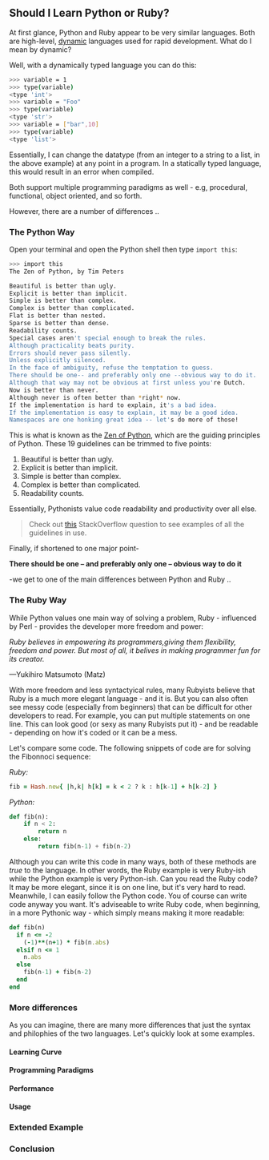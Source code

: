 ## Should I Learn Python or Ruby?

At first glance, Python and Ruby appear to be very similar languages. Both are high-level, [dynamic](http://en.wikipedia.org/wiki/Dynamic_programming_language) languages used for rapid development. What do I mean by dynamic?

Well, with a dynamically typed language you can do this:

```sh
>>> variable = 1
>>> type(variable)
<type 'int'>
>>> variable = "Foo"
>>> type(variable)
<type 'str'>
>>> variable = ["bar",10]
>>> type(variable)
<type 'list'>
```

Essentially, I can change the datatype (from an integer to a string to a list, in the above example) at any point in a program. In a statically typed language, this would result in an error when compiled.

Both support multiple programming paradigms as well - e.g, procedural, functional, object oriented, and so forth.

However, there are a number of differences ..

### The Python Way

Open your terminal and open the Python shell then type `import this`:

```sh
>>> import this
The Zen of Python, by Tim Peters

Beautiful is better than ugly.
Explicit is better than implicit.
Simple is better than complex.
Complex is better than complicated.
Flat is better than nested.
Sparse is better than dense.
Readability counts.
Special cases aren't special enough to break the rules.
Although practicality beats purity.
Errors should never pass silently.
Unless explicitly silenced.
In the face of ambiguity, refuse the temptation to guess.
There should be one-- and preferably only one --obvious way to do it.
Although that way may not be obvious at first unless you're Dutch.
Now is better than never.
Although never is often better than *right* now.
If the implementation is hard to explain, it's a bad idea.
If the implementation is easy to explain, it may be a good idea.
Namespaces are one honking great idea -- let's do more of those!
```

This is what is known as the [Zen of Python](http://www.python.org/dev/peps/pep-0020/), which are the guiding principles of Python. These 19 guidelines can be trimmed to five points:
1. Beautiful is better than ugly.
2. Explicit is better than implicit.
3. Simple is better than complex.
4. Complex is better than complicated.
5. Readability counts.

Essentially, Pythonists value code readability and productivity over all else. 

> Check out [this](http://stackoverflow.com/questions/228181/the-zen-of-python) StackOverflow question to see examples of all the guidelines in use.

Finally, if shortened to one major point-

**There should be one – and preferably only one – obvious way to do it**

-we get to one of the main differences between Python and Ruby ..

### The Ruby Way

While Python values one main way of solving a problem, Ruby - influenced by Perl - provides the developer more freedom and power:

*Ruby believes in empowering its programmers,giving them flexibility, freedom and power. But most of all, it belives in making programmer fun for its creator.*

—Yukihiro Matsumoto (Matz)

With more freedom and less syntactyical rules, many Rubyists believe that Ruby is a much more elegant language - and it is. But you can also often see messy code (especially from beginners) that can be difficult for other developers to read. For example, you can put multiple statements on one line. This can look good (or sexy as many Rubyists put it) - and be readable - depending on how it's coded or it can be a mess.

Let's compare some code. The following snippets of code are for solving the Fibonnoci sequence:

*Ruby:*

```ruby
fib = Hash.new{ |h,k| h[k] = k < 2 ? k : h[k-1] + h[k-2] }
```

*Python:*

```python
def fib(n):
    if n < 2:
        return n
    else:
        return fib(n-1) + fib(n-2)
```

Although you can write this code in many ways, both of these methods are *true* to the language. In other words, the Ruby example is very Ruby-ish while the Python example is very Python-ish. Can you read the Ruby code? It may be more elegant, since it is on one line, but it's very hard to read. Meanwhile, I can easily follow the Python code. You of course can write code anyway you want. It's adviseable to write Ruby code, when beginning, in a more Pythonic way - which simply means making it more readable:

```ruby
def fib(n)
  if n <= -2
    (-1)**(n+1) * fib(n.abs)
  elsif n <= 1
    n.abs
  else
    fib(n-1) + fib(n-2)
  end
end
```

### More differences

As you can imagine, there are many more differences that just the syntax and philophies of the two languages. Let's quickly look at some examples.

#### Learning Curve
#### Programming Paradigms
#### Performance
#### Usage

### Extended Example

### Conclusion

